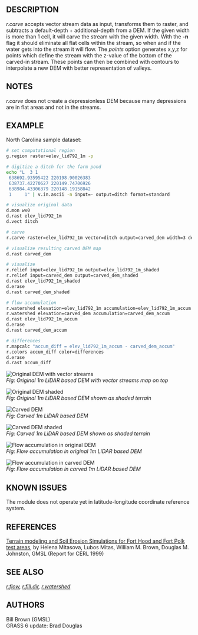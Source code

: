 ## DESCRIPTION

*r.carve* accepts vector stream data as input, transforms them to
raster, and subtracts a default-depth + additional-depth from a DEM. If
the given width is more than 1 cell, it will carve the stream with the
given width. With the **-n** flag it should eliminate all flat cells
within the stream, so when and if the water gets into the stream it will
flow. The *points* option generates x,y,z for points which define the
stream with the z-value of the bottom of the carved-in stream. These
points can then be combined with contours to interpolate a new DEM with
better representation of valleys.

## NOTES

*r.carve* does not create a depressionless DEM because many depressions
are in flat areas and not in the streams.

## EXAMPLE

North Carolina sample dataset:

```sh
# set computational region
g.region raster=elev_lid792_1m -p

# digitize a ditch for the farm pond
echo "L  3 1
 638692.93595422 220198.90026383
 638737.42270627 220149.74706926
 638984.43306379 220148.19158842
 1     1" | v.in.ascii -n input=- output=ditch format=standard

# visualize original data
d.mon wx0
d.rast elev_lid792_1m
d.vect ditch

# carve
r.carve raster=elev_lid792_1m vector=ditch output=carved_dem width=3 depth=0.5

# visualize resulting carved DEM map
d.rast carved_dem

# visualize
r.relief input=elev_lid792_1m output=elev_lid792_1m_shaded
r.relief input=carved_dem output=carved_dem_shaded
d.rast elev_lid792_1m_shaded
d.erase
d.rast carved_dem_shaded

# flow accumulation
r.watershed elevation=elev_lid792_1m accumulation=elev_lid792_1m_accum
r.watershed elevation=carved_dem accumulation=carved_dem_accum
d.rast elev_lid792_1m_accum
d.erase
d.rast carved_dem_accum

# differences
r.mapcalc "accum_diff = elev_lid792_1m_accum - carved_dem_accum"
r.colors accum_diff color=differences
d.erase
d.rast accum_diff
```

![Original DEM with vector streams](r_carve_dem_orig.png)  
*Fig: Original 1m LiDAR based DEM with vector streams map on top*

![Original DEM shaded](r_carve_dem_orig_shaded.png)  
*Fig: Original 1m LiDAR based DEM shown as shaded terrain*

![Carved DEM](r_carve_dem_carved.png)  
*Fig: Carved 1m LiDAR based DEM*

![Carved DEM shaded](r_carve_dem_carved_shaded.png)  
*Fig: Carved 1m LiDAR based DEM shown as shaded terrain*

![Flow accumulation in original DEM](r_carve_dem_orig_accum.png)  
*Fig: Flow accumulation in original 1m LiDAR based DEM*

![Flow accumulation in carved DEM](r_carve_dem_carved_accum.png)  
*Fig: Flow accumulation in carved 1m LiDAR based DEM*

## KNOWN ISSUES

The module does not operate yet in latitude-longitude coordinate
reference system.

## REFERENCES

[Terrain modeling and Soil Erosion Simulations for Fort Hood and Fort
Polk test
areas](https://web.archive.org/web/20240310015553/http://fatra.cnr.ncsu.edu/~hmitaso/gmslab/reports/cerl99/rep99.html),
by Helena Mitasova, Lubos Mitas, William M. Brown, Douglas M. Johnston,
GMSL (Report for CERL 1999)

## SEE ALSO

*[r.flow](r.flow.md), [r.fill.dir](r.fill.dir.md),
[r.watershed](r.watershed.md)*

## AUTHORS

Bill Brown (GMSL)  
GRASS 6 update: Brad Douglas
